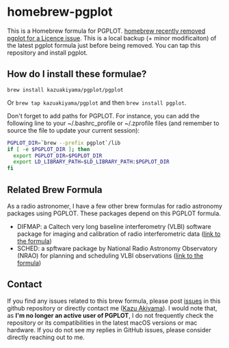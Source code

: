 # homebrew-pgplot
This is a Homebrew formula for PGPLOT. [homebrew recently removed pgplot for a Licence issue](https://github.com/Homebrew/discussions/discussions/533).
This is a local backup (+ minor modificaiton) of the latest pgplot formula just before being removed.
You can tap this repository and install pgplot.

## How do I install these formulae?
`brew install kazuakiyama/pgplot/pgplot`

Or `brew tap kazuakiyama/pgplot` and then `brew install pgplot`.

Don't forget to add paths for PGPLOT. For instance, you can add the following line to your ~/.bashrc_profile or ~/.zprofile files (and remember to source the file to update your current session):

```bash
PGPLOT_DIR=`brew --prefix pgplot`/lib
if [ -e $PGPLOT_DIR ]; then
  export PGPLOT_DIR=$PGPLOT_DIR
  export LD_LIBRARY_PATH=$LD_LIBRARY_PATH:$PGPLOT_DIR
fi
```

## Related Brew Formula
As a radio astronomer, I have a few other brew formulas for radio astronomy packages using PGPLOT. These packages depend on this PGPLOT formula.
- DIFMAP: a Caltech very long baseline interferometry (VLBI) software package for imaging and calibration of radio interferometric data ([link to the formula](https://github.com/kazuakiyama/homebrew-difmap))
- SCHED: a spftware package by National Radio Astronomy Observatory (NRAO) for planning and scheduling VLBI observations ([link to the formula](https://github.com/kazuakiyama/homebrew-sched))

## Contact
If you find any issues related to this brew formula, please post [issues](https://github.com/kazuakiyama/homebrew-pgplot/issues) in this github repository or directly contact me ([Kazu Akiyama](https://sites.mit.edu/kazuakiyama)). I would note that, as **I'm no longer an active user of PGPLOT**, I do not frequently check the repository or its compatibilities in the latest macOS versions or mac hardware.
If you do not see my replies in GitHub issues, please consider directly reaching out to me.

